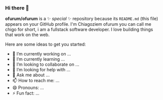 ### Hi there 👋


**ofurum/ofurum** is a ✨ _special_ ✨ repository because its `README.md` (this file) appears on your GitHub profile.
I'm Chiagoziem ofurum you can call me chigo for short, i am a fullstack software developer. I love building things that work on the web. 

Here are some ideas to get you started:

- 🔭 I’m currently working on ...
- 🌱 I’m currently learning ...
- 👯 I’m looking to collaborate on ...
- 🤔 I’m looking for help with ...
- 💬 Ask me about ...
- 📫 How to reach me: ...
- 😄 Pronouns: ...
- ⚡ Fun fact: ...
